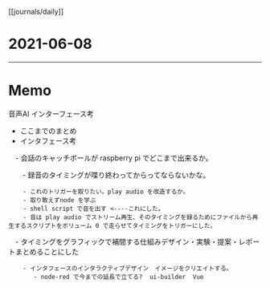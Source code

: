[[journals/daily]]
# 2021-06-08


---

# Memo

音声AI  インターフェース考

- ここまでのまとめ
- インタフェース考

　- 会話のキャッチボールが raspberry pi でどこまで出来るか。

　　- 録音のタイミングが喋り終わってからってならないかな。

		- これのトリガーを取りたい。play audio を改造するか。
		- 取り敢えずnode を学ぶ
		- shell script で音を出す <----これにした。
		- 音は play audio でストリーム再生、そのタイミングを録るためにファイルから再生するスクリプトをボリューム 0 で走らせてタイミングをトリガーにした。



　- タイミングをグラフィックで補間する仕組みデザイン・実験・提案・レポートまとめることにした

		- インタフェースのインタラクティブデザイン　イメージをクリエイトする。
           - node-red で今までの延長で立てる?  ui-builder  Vue 


